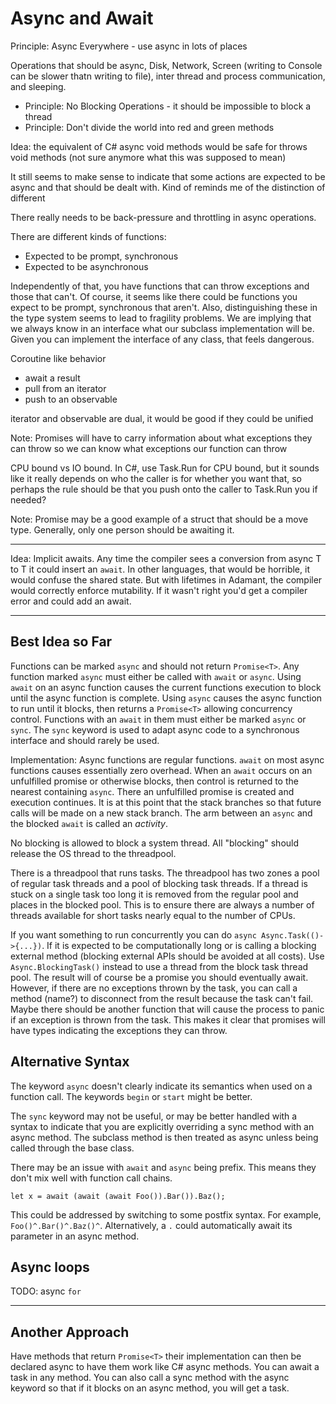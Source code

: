# Async and Await

Principle: Async Everywhere - use async in lots of places

Operations that should be async, Disk, Network, Screen (writing to Console can be slower thatn writing to file), inter thread and process communication, and sleeping.

  * Principle: No Blocking Operations - it should be impossible to block a thread
  * Principle: Don't divide the world into red and green methods

Idea: the equivalent of C# async void methods would be safe for throws void methods (not sure anymore what this was supposed to mean)

It still seems to make sense to indicate that some actions are expected to be async and that should be dealt with.  Kind of reminds me of the distinction of different 

There really needs to be back-pressure and throttling in async operations.

There are different kinds of functions:

  * Expected to be prompt, synchronous
  * Expected to be asynchronous

Independently of that, you have functions that can throw exceptions and those that can't.  Of course, it seems like there could be functions you expect to be prompt, synchronous that aren't.  Also, distinguishing these in the type system seems to lead to fragility problems.  We are implying that we always know in an interface what our subclass implementation will be.  Given you can implement the interface of any class, that feels dangerous.

Coroutine like behavior
  * await a result
  * pull from an iterator
  * push to an observable

iterator and observable are dual, it would be good if they could be unified

Note: Promises will have to carry information about what exceptions they can throw so we can know what exceptions our function can throw

CPU bound vs IO bound.  In C#, use Task.Run for CPU bound, but it sounds like it really depends on who the caller is for whether you want that, so perhaps the rule should be that you push onto the caller to Task.Run you if needed?

Note: Promise<T> may be a good example of a struct that should be a move type. Generally, only one person should be awaiting it.

-------

Idea: Implicit awaits.  Any time the compiler sees a conversion from async T to T it could insert an `await`.  In other languages, that would be horrible, it would confuse the shared state.  But with lifetimes in Adamant, the compiler would correctly enforce mutability.  If it wasn't right you'd get a compiler error and could add an await.

-------

## Best Idea so Far

Functions can be marked `async` and should not return `Promise<T>`.  Any function marked `async` must either be called with `await` or `async`.  Using `await` on an async function causes the current functions execution to block until the async function is complete.  Using `async` causes the async function to run until it blocks, then returns a `Promise<T>` allowing concurrency control.  Functions with an `await` in them must either be marked `async` or `sync`.  The `sync` keyword is used to adapt async code to a synchronous interface and should rarely be used.

Implementation: Async functions are regular functions.  `await` on most async functions causes essentially zero overhead.  When an `await` occurs on an unfulfilled promise or otherwise blocks, then control is returned to the nearest containing `async`.  There an unfulfilled promise is created and execution continues.  It is at this point that the stack branches so that future calls will be made on a new stack branch.  The arm between an `async` and the blocked `await` is called an *activity*.

No blocking is allowed to block a system thread.  All "blocking" should release the OS thread to the threadpool.

There is a threadpool that runs tasks.  The threadpool has two zones a pool of regular task threads and a pool of blocking task threads.  If a thread is stuck on a single task too long it is removed from the regular pool and places in the blocked pool.  This is to ensure there are always a number of threads available for short tasks nearly equal to the number of CPUs.

If you want something to run concurrently you can do `async Async.Task(()->{...})`.  If it is expected to be computationally long or is calling a blocking external method (blocking external APIs should be avoided at all costs).  Use `Async.BlockingTask()` instead to use a thread from the block task thread pool.  The result will of course be a promise you should eventually await.  However, if there are no exceptions thrown by the task, you can call a method (name?) to disconnect from the result because the task can't fail.  Maybe there should be another function that will cause the process to panic if an exception is thrown from the task.  This makes it clear that promises will have types indicating the exceptions they can throw.

## Alternative Syntax

The keyword `async` doesn't clearly indicate its semantics when used on a function call.  The keywords `begin` or `start` might be better.

The `sync` keyword may not be useful, or may be better handled with a syntax to indicate that you are explicitly overriding a sync method with an async method.  The subclass method is then treated as async unless being called through the base class.

There may be an issue with `await` and `async` being prefix.  This means they don't mix well with function call chains.

	let x = await (await (await Foo()).Bar()).Baz();

This could be addressed by switching to some postfix syntax.  For example, `Foo()^.Bar()^.Baz()^`.  Alternatively, a `.` could automatically await its parameter in an async method.

## Async loops

TODO: async `for`


-----

## Another Approach

Have methods that return `Promise<T>` their implementation can then be declared async to have them work like C# async methods.  You can await a task in any method.  You can also call a sync method with the async keyword so that if it blocks on an async method, you will get a task.